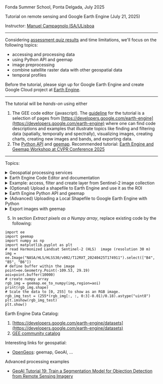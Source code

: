 Fonda Summer School, Ponta Delgada, July 2025 

Tutorial on remote sensing and Google Earth Engine (July 21, 2025)

Instructor: [Manuel Campagnolo ISA/ULisboa](https://www.cienciavitae.pt//en/7F18-3B3C-06BB)

---

Considering [assessment quiz results](Student_Assessment_Quiz.pdf) and time limitations, we'll focus on the following topics:
- accessing and processing data
- using Python API and geemap
- image preprocessing 
- combine satellite raster data with other geospatial data
- temporal profiles 

Before the tutorial, please sign up for Google Earth Engine and create Google Cloud project at [Earth Engine](https://console.cloud.google.com/earth-engine/welcome ).

---

The tutorial will be *hands-on* using either 
1. The GEE code editor (javascript). The [guideline](tutorial_v1.pdf) for the tutorial is a selection of pages from [https://developers.google.com/earth-engine](https://developers.google.com/earth-engine) where one can find code descriptions and examples that illustrate topics like finding and filtering data (spatially, temporally and spectrally), visualizing images, creating charts, creating new images and bands, and exporting data.
2.  The [Python API](https://developers.google.com/earth-engine/tutorials/community/intro-to-python-api) and [geemap](https://geemap.org/). Recommended tutorial: [Earth Engine and Geemap Workshop at CVPR Conference 2025](https://www.youtube.com/watch?v=Us6MaBsL4cg)

---

Topics:

<details>
  
  <summary>Geospatial processing services</summary>
  
The GEE is one of several available **geospatial processing services** offering a public data catalog, compute infrastructure and geospatial APIs:
1. Google Earth Engine (Google Cloud)
2. Microsoft Planetary Computer (Azure)
3. Amazon Web Services (AWS) GeoSpatial Services
4. [Copernicus Data Space Ecosystem](https://jupyterhub.dataspace.copernicus.eu), mostly for Sentinel imagery
5. ...
</details>

<details>
  
  <summary>Earth Engine Code Editor and documentation</summary>

 The Code Editor provides the Earth Engine JavaScript client library plus:
 - Display of geographic data on the *Map*.
 - The `ui` package for creating user interfaces for Earth Engine apps
 - Other functions specific to the Code Editor (e.g. `print()`).

Scripts are written in *javascript* and uploaded data can either be stored in the user's Earth Engine account (up to 250 Mb) or in Google drive. The code editor is available at https://code.earthengine.google.com  

![Alt text](https://developers.google.com/static/earth-engine/images/Code_editor_diagram.png "Code editor")

**To do:** Access GEE code editor, check what is your project ID, and see how to access datasets at https://developers.google.com/earth-engine/datasets (or https://gee-community-catalog.org/)

</details>


<details>
  
  <summary>Example: access, filter and create layer from Sentinel-2 image collection</summary>
  
[Open script on GGE code editor](https://code.earthengine.google.com/307ecc36c256f4490beb4483e6797f40?noload=true)

The script accesses Sentinel-2, level 2A images and it filters by dates and by bounds: here, the region of interest `geometry` is a single point defined by its coordinates. All Sentinel-2 tiles that *intersect* the geometry are selected. `CLOUDY_PIXEL_PERCENTAGE` is an `Image` property and can be used to sort or filter the `ImageCollection`. Note that sorting the collection by the property `CLOUDY_PIXEL_PERCENTAGE` should be applied last since it is computationally more demanding. 

```
// ROI: in this case it is a single point determined by its longitude and latitude
var geometry = ee.Geometry.Point([-25.7, 37.8]);

// access image collection, filter for location and range of dates
// sort by percentage of clouds (most cloudier first)
var S2 = ee.ImageCollection('COPERNICUS/S2_SR_HARMONIZED')
                .filterBounds(geometry)
                .filterDate('2024-06-01', '2024-09-30')
                .select(['B8', 'B4', 'B3','B2'])
                .sort('CLOUDY_PIXEL_PERCENTAGE',true);

// center map; 16 is the zoom level; 17 would zoom in further
Map.centerObject(geometry, 12);

// add true color composite layer to the map
Map.addLayer(S2.first(), {bands: ['B4', 'B3', 'B2'], min: 0, max: 2500}, 'Sentinel-2 level 2A RGB=432');

// print to console
print(S2);
```

If you want to plot a false color composite, you can use instead
```
Map.addLayer(S2.first(), {bands: ['B8', 'B4', 'B3'], min: [0,0,0], max: [4500, 3500, 3500]}, 'Sentinel-2 level 2A RGB=843');
```
</details>


<details>
  
  <summary>(Optional) Upload a shapefile to Earth Engine and use it as the ROI</summary>

1. Go to assets on the GEE code editor;
2. Click `New` and choose `Shape files`;
3. Select the files for the shapefile (either `.zip`or at least `.dbf`, `.prj`, `.shp` and `.shx`)
4. Click `Upload`
5. Go to `Tasks` and confirm that the table is *ingested*.

The asset should then be available in  `ASSETS`. It can be imported to the script with `Import`. You can change the *table* name, to define your own variable of type `FeatureCollection`. The line of code in your script will be something like:
```
// Import the vector asset as a FeatureCollection
var saoMiguelCounties = ee.FeatureCollection('projects/ee-my-mlc-math-isa-utl/assets/saomiguel_counties_latlong_');
```
You can also:
```
// Center the map on São Miguel 
Map.centerObject(saoMiguelCounties, 12);

// Add the asset to the map
Map.addLayer(saoMiguelCounties, {}, 'São Miguel Counties');
```

If you do not have a shapefile that defines your ROI, you can build one: just execute this [script](create_shapefile_ponta_Delgada.ipynb) on Google Colab.

</details>

<details>
  
  <summary>Earth Engine Python API and geemap</summary>

The open source Python Client library translate Earth Engine code into request objects sent to Earth Engine servers: 
  - `ee` package for formulating requests to Earth Engine. 
  - Export of data to Google Drive, Cloud Storage or Earth Engine assets.

Authenticate and initialize: execute the following notebook: [setup the Earth Engine Python API in Colab](https://github.com/google/earthengine-community/blob/master/guides/linked/ee-api-colab-setup.ipynb)
```
# Import the API
import ee
# Trigger the authentication flow.
ee.Authenticate()
# Initialize the library.
ee.Initialize(project='my-project') # replace 'my-project' by your own project ID
```

</details>

<details>
  
  <summary>(Advanced) Uploading a Local Shapefile to Google Earth Engine with Python</summary>

Directly uploading a shapefile from your local drive to Google Earth Engine as an asset cannot be done solely with `ee` or `geemap` in Python. However, an automated workflow is possible through a combination of Google Cloud Storage (GCS), the Earth Engine CLI, and Python scripting:
- geemap: Lets you visualize and manipulate shapefiles in-memory in Earth Engine FeatureCollections—great for immediate analysis but does not persist data as an Earth Engine asset for future use.
- Earth Engine Python API: Does not support direct asset upload from your local drive.
- Asset uploads: Must use either the web-based Asset Manager or automate the workflow via GCS and the Earth Engine CLI, both of which can be wrapped in Python scripts.

Note: `geemap` provides session-based methods to upload georeferenced data:
- `csv_to_ee`: convert a CSV containing point coordinates (latitude and longitude) into an Earth Engine FeatureCollection within your Python environment. Input: A CSV file (can be a local path or URL) that includes columns for latitude and longitude. Output: An in-memory Earth Engine FeatureCollection created from the CSV points. See https://geemap.org/notebooks/74_csv_to_points/
- `shp_to_ee`:  import a local shapefile and convert it into an Earth Engine FeatureCollection within a Python environment such as Jupyter Notebook. For advanced control (such as GeoDataFrame transformations), consider loading with geopandas and then converting using `geemap.gdf_to_ee`.

Example:
```
countries_path = '/path/to/countries.shp'
countries_fc = geemap.shp_to_ee(countries_path)
Map = geemap.Map()
Map.addLayer(countries_fc, {}, 'Countries')
Map
```

This is especially useful for quickly bringing tabular point data into your Earth Engine workflow. The resulting FeatureCollection is not persisted as a Google Earth Engine asset—it is only available for use in your current Python or notebook session.


</details>



<details>
  
  <summary>Export images with geemap</summary>

**To do**: Execute [notebook to read and export images or image collections with geemap](https://geemap.org/notebooks/11_export_image/). 

Warning: You may run in in several errors when trying to execute the code. You must make some changes in the code to address the following issues.
1. You need to authenticate and initialize your project
  ```
  ee.Authenticate()
  ee.Initialize(project='my-project') # replace 'my-project' by your own project ID
  ```
2. Adapt `out_dir`. For instance `out_dir = '/content'` if you want to save the tif file to the Colab environment.
3. After your tif file is saved in the  Colab environment, you can either
- download manually to your local machine; or
- use `files.download` as in
  ```
  from google.colab import files
  files.download(filename) # local filename
  ```
4. File size limit. You can create a smaller file to export by setting the `scale` as in `geemap.ee_export_image_collection(collection, out_dir=out_dir, scale=1000)`
</details>

5. In section *Extract pixels as a Numpy array*, replace existing code by the following:
```
import ee
import geemap
import numpy as np
import matplotlib.pyplot as plt
# read Harmonized Landsat Sentinel-2 (HLS)  image (resolution 30 m)
img = ee.Image("NASA/HLS/HLSS30/v002/T12RXT_20240425T174911").select(["B4", "B5", "B6"])
# define buffer within the image
point=ee.Geometry.Point(-109.53, 29.19)
aoi=point.buffer(10000)
# create numpy array
rgb_img = geemap.ee_to_numpy(img,region=aoi)
print(rgb_img.shape)
# Scale the data to [0, 255] to show as an RGB image.
rgb_img_test = (255*(rgb_img[:, :, 0:3]-0.01)/0.18).astype("uint8")
plt.imshow(rgb_img_test)
plt.show()
```


Earth Engine Data Catalog:
1. [https://developers.google.com/earth-engine/datasets](https://developers.google.com/earth-engine/datasets)
2. [GEE community catalog](https://gee-community-catalog.org/)

Interesting links for geospatial:
- [OpenGeos](https://github.com/opengeos): geemap, GeoAI, ...

Advanced processing examples
- [GeoAI Tutorial 19: Train a Segmentation Model for Objection Detection from Remote Sensing Imagery](https://www.youtube.com/watch?v=l8DY166eAWI)
